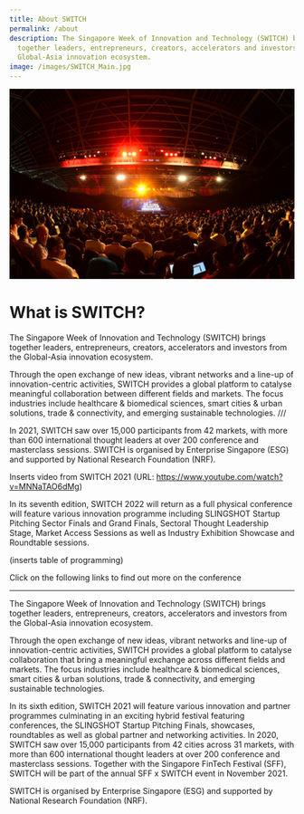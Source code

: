 ```yaml
---
title: About SWITCH
permalink: /about
description: The Singapore Week of Innovation and Technology (SWITCH) brings
  together leaders, entrepreneurs, creators, accelerators and investors from the
  Global-Asia innovation ecosystem.
image: /images/SWITCH_Main.jpg
---
```

![](/images/SWITCH_Main.jpg)
# What is SWITCH?
The Singapore Week of Innovation and Technology (SWITCH) brings together leaders, entrepreneurs, creators, accelerators and investors from the Global-Asia innovation ecosystem. 

Through the open exchange of new ideas, vibrant networks and a line-up of innovation-centric activities, SWITCH provides a global platform to catalyse meaningful collaboration between different fields and markets. The focus industries include healthcare & biomedical sciences, smart cities & urban solutions, trade & connectivity, and emerging sustainable technologies. ///

In 2021, SWITCH saw over 15,000 participants from 42 markets, with more than 600 international thought leaders at over 200 conference and masterclass sessions. SWITCH is organised by Enterprise Singapore (ESG) and supported by National Research Foundation (NRF). 

Inserts video from SWITCH 2021 (URL: https://www.youtube.com/watch?v=MNNaTAO6dMg) 

In its seventh edition, SWITCH 2022 will return as a full physical conference will feature various innovation programme including SLINGSHOT Startup Pitching Sector Finals and Grand Finals, Sectoral Thought Leadership Stage, Market Access Sessions as well as Industry Exhibition Showcase and Roundtable sessions.  

(inserts table of programming)   

Click on the following links to find out more on the conference 

 

--------
The Singapore Week of Innovation and Technology (SWITCH) brings together leaders, entrepreneurs, creators, accelerators and investors from the Global-Asia innovation ecosystem.  

Through the open exchange of new ideas, vibrant networks and line-up of innovation-centric activities, SWITCH provides a global platform to catalyse collaboration that bring a meaningful exchange across different fields and markets. The focus industries include healthcare & biomedical sciences, smart cities & urban solutions, trade & connectivity, and emerging sustainable technologies.  

In its sixth edition, SWITCH 2021 will feature various innovation and partner programmes culminating in an exciting hybrid festival featuring conferences, the SLINGSHOT Startup Pitching Finals, showcases, roundtables as well as global partner and networking activities. In 2020, SWITCH saw over 15,000 participants from 42 cities across 31 markets, with more than 600 international thought leaders at over 200 conference and masterclass sessions. Together with the Singapore FinTech Festival (SFF), SWITCH will be part of the annual SFF x SWITCH event in November 2021. 

SWITCH is organised by Enterprise Singapore (ESG) and supported by National Research Foundation (NRF).